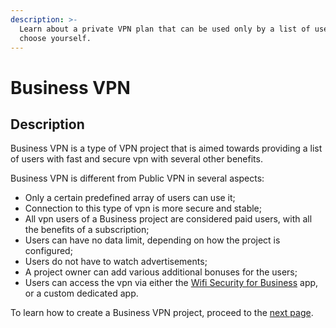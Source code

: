 ```yaml
---
description: >-
  Learn about a private VPN plan that can be used only by a list of users you
  choose yourself.
---
```


# Business VPN

## Description

Business VPN is a type of VPN project that is aimed towards providing a list of users with fast and secure vpn with several other benefits.

Business VPN is different from Public VPN in several aspects:

* Only a certain predefined array of users can use it;
* Connection to this type of vpn is more secure and stable;
* All vpn users of a Business project are considered paid users, with all the benefits of a subscription;
* Users can have no data limit, depending on how the project is configured;
* Users do not have to watch advertisements;
* A project owner can add various additional bonuses for the users;
* Users can access the vpn via either the [Wifi Security for Business](https://pango.gitbook.io/pango-platform/resources/use-cases/business-vpn/wifi-security-for-business) app, or a custom dedicated app. 

To learn how to create a Business VPN project, proceed to the [next page](https://pango.gitbook.io/pango-platform/resources/use-cases/business-vpn/creating-business-vpn).

